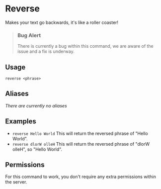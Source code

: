 # Reverse
Makes your text go backwards, it's like a roller coaster!

>### Bug Alert
>There is currently a bug within this command, we are aware of the issue and a fix is underway.

## Usage
`reverse <phrase>`

## Aliases
*There are currently no aliases*

## Examples
- `reverse Hello World` This will return the reversed phrase of "Hello World".
- `reverse dlorW olleH` This will return the reversed phrase of "dlorW olleH", so "Hello World".

## Permissions
For this command to work, you don't require any extra permissions within the server.